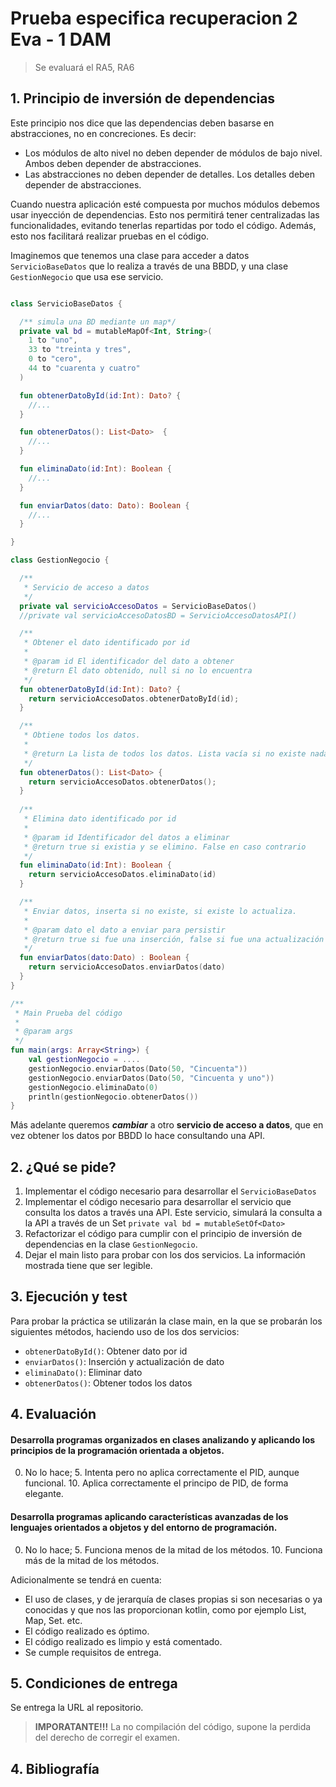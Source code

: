 
# Prueba especifica recuperacion 2 Eva - 1 DAM

> Se evaluará el RA5, RA6


## 1. Principio de inversión de dependencias

Este principio nos dice que las dependencias deben basarse en abstracciones, no en concreciones. Es decir:

* Los módulos de alto nivel no deben depender de módulos de bajo nivel. Ambos deben depender de abstracciones.
* Las abstracciones no deben depender de detalles. Los detalles deben depender de abstracciones.

Cuando nuestra aplicación esté compuesta por muchos módulos debemos usar inyección de dependencias. Esto nos permitirá tener centralizadas las funcionalidades, evitando tenerlas repartidas por todo el código. Además, esto nos facilitará realizar pruebas en el código.

Imaginemos que tenemos una clase para acceder a datos `ServicioBaseDatos` que lo realiza a través de una BBDD, y una clase `GestionNegocio` que usa ese servicio.

```Kotlin

class ServicioBaseDatos {

  /** simula una BD mediante un map*/
  private val bd = mutableMapOf<Int, String>(
    1 to "uno",
    33 to "treinta y tres",
    0 to "cero",
    44 to "cuarenta y cuatro"
  )

  fun obtenerDatoById(id:Int): Dato? {
    //...
  }

  fun obtenerDatos(): List<Dato>  {
    //...
  }

  fun eliminaDato(id:Int): Boolean {
    //...
  }

  fun enviarDatos(dato: Dato): Boolean {
    //...
  }

}

class GestionNegocio {

  /**
   * Servicio de acceso a datos
   */
  private val servicioAccesoDatos = ServicioBaseDatos()
  //private val servicioAccesoDatosBD = ServicioAccesoDatosAPI()

  /**
   * Obtener el dato identificado por id
   *
   * @param id El identificador del dato a obtener
   * @return El dato obtenido, null si no lo encuentra
   */
  fun obtenerDatoById(id:Int): Dato? {
    return servicioAccesoDatos.obtenerDatoById(id);
  }

  /**
   * Obtiene todos los datos.
   *
   * @return La lista de todos los datos. Lista vacía si no existe nada.
   */
  fun obtenerDatos(): List<Dato> {
    return servicioAccesoDatos.obtenerDatos();
  }
  
  /**
   * Elimina dato identificado por id
   *
   * @param id Identificador del datos a eliminar
   * @return true si existia y se elimino. False en caso contrario
   */
  fun eliminaDato(id:Int): Boolean {
    return servicioAccesoDatos.eliminaDato(id)
  }

  /**
   * Enviar datos, inserta si no existe, si existe lo actualiza.
   *
   * @param dato el dato a enviar para persistir
   * @return true si fue una inserción, false si fue una actualización
   */
  fun enviarDatos(dato:Dato) : Boolean {
    return servicioAccesoDatos.enviarDatos(dato)
  }
}

/**
 * Main Prueba del código
 *
 * @param args
 */
fun main(args: Array<String>) {
    val gestionNegocio = ....
    gestionNegocio.enviarDatos(Dato(50, "Cincuenta"))
    gestionNegocio.enviarDatos(Dato(50, "Cincuenta y uno"))
    gestionNegocio.eliminaDato(0)
    println(gestionNegocio.obtenerDatos())
}
```

Más adelante queremos **_cambiar_** a otro **servicio de acceso a datos**, que en vez obtener los datos por BBDD lo hace consultando una API.


## 2. ¿Qué se pide?

1. Implementar el código necesario para desarrollar el `ServicioBaseDatos`
2. Implementar el código necesario para desarrollar el servicio que consulta los datos a través una API. Este servicio, simulará la consulta a la API a través de un Set  `private val bd = mutableSetOf<Dato>`
3. Refactorizar el código para cumplir con el principio de inversión de dependencias en la clase `GestionNegocio`.
4. Dejar el main listo para probar con los dos servicios. La información mostrada tiene que ser legible.

## 3. Ejecución y test
Para probar la práctica se utilizarán la clase main, en la que se probarán los siguientes métodos, haciendo uso de los dos servicios:
- `obtenerDatoById()`: Obtener dato por id 
- `enviarDatos()`: Inserción y actualización de dato
- `eliminaDato()`: Eliminar dato
- `obtenerDatos()`: Obtener todos los datos

## 4. Evaluación

#### Desarrolla programas organizados en clases analizando y aplicando los principios de la programación orientada a objetos.
 
0. No lo hace; 5. Intenta pero no aplica correctamente el PID, aunque funcional. 10. Aplica correctamente el principo de PID, de forma elegante.

#### Desarrolla programas aplicando características avanzadas de los lenguajes orientados a objetos y del entorno de programación.

0. No lo hace; 5. Funciona menos de la mitad de los métodos. 10. Funciona más de la mitad de los métodos.

Adicionalmente se tendrá en cuenta:
- El uso de clases, y de jerarquía de clases propias si son necesarias o ya conocidas y que nos las proporcionan kotlin, como por ejemplo List, Map, Set. etc.
- El código realizado es óptimo.
- El código realizado es limpio y está comentado.
- Se cumple requisitos de entrega.

## 5. Condiciones de entrega

Se entrega la URL al repositorio.
> **IMPORATANTE!!!** La no compilación del código, supone la perdida del derecho de corregir el examen.

## 4. Bibliografía
